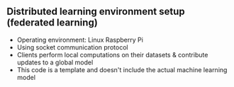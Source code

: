 ## Distributed learning environment setup (federated learning)

* Operating environment: Linux Raspberry Pi
* Using socket communication protocol
* Clients perform local computations on their datasets & contribute updates to a global model
* This code is a template and doesn't include the actual machine learning model


